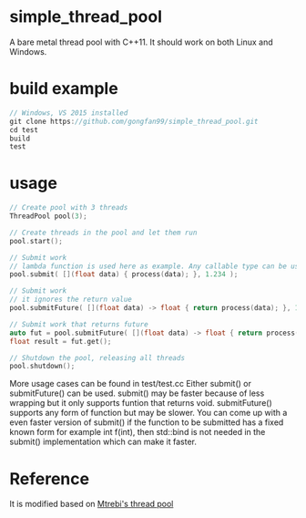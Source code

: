 # simple_thread_pool
A bare metal thread pool with C++11. It should work on both Linux and Windows.

# build example
```c
// Windows, VS 2015 installed
git clone https://github.com/gongfan99/simple_thread_pool.git
cd test
build
test
```

# usage
```c
// Create pool with 3 threads
ThreadPool pool(3);

// Create threads in the pool and let them run
pool.start();

// Submit work
// lambda function is used here as example. Any callable type can be used.
pool.submit( [](float data) { process(data); }, 1.234 );

// Submit work
// it ignores the return value
pool.submitFuture( [](float data) -> float { return process(data); }, 1.234 );

// Submit work that returns future
auto fut = pool.submitFuture( [](float data) -> float { return process(data); }, 1.234 );
float result = fut.get();

// Shutdown the pool, releasing all threads
pool.shutdown();
```

More usage cases can be found in test/test.cc
Either submit() or submitFuture() can be used. submit() may be faster because of less wrapping but it only supports funtion that returns void. submitFuture() supports any form of function but may be slower.
You can come up with a even faster version of submit() if the function to be submitted has a fixed known form for example int f(int), then std::bind is not needed in the submit() implementation which can make it faster. 

# Reference
It is modified based on [Mtrebi's thread pool](https://github.com/mtrebi/thread-pool)
